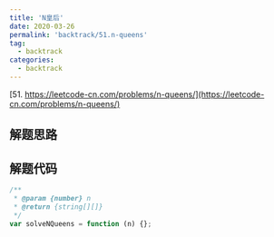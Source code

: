 ```yaml
---
title: 'N皇后'
date: 2020-03-26
permalink: 'backtrack/51.n-queens'
tag:
  - backtrack
categories:
  - backtrack
---
```


[51. https://leetcode-cn.com/problems/n-queens/](https://leetcode-cn.com/problems/n-queens/)

## 解题思路

## 解题代码

```js
/**
 * @param {number} n
 * @return {string[][]}
 */
var solveNQueens = function (n) {};
```
